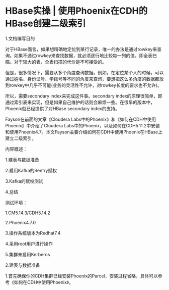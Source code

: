# HBase实操 | 使用Phoenix在CDH的HBase创建二级索引

1.文档编写目的

对于HBase而言，如果想精确地定位到某行记录，唯一的办法是通过rowkey来查询。如果不通过rowkey来查找数据，就必须逐行地比较每一列的值，即全表扫瞄。对于较大的表，全表扫描的代价是不可接受的。

但是，很多情况下，需要从多个角度查询数据。例如，在定位某个人的时候，可以通过姓名、身份证号、学籍号等不同的角度来查询，要想把这么多角度的数据都放到rowkey中几乎不可能(业务的灵活性不允许，对rowkey长度的要求也不允许)。

所以，需要secondary index来完成这件事。secondary index的原理很简单，即通过索引表来实现，但是如果自己维护的话则会麻烦一些。在很早的版本中，Phoenix就已经提供了对HBase secondary index的支持。

Fayson在前面的文章《Cloudera Labs中的Phoenix》和《如何在CDH中使用Phoenix》中介绍了Cloudera Labs中的Phoenix，以及如何在CDH5.11.2中安装和使用Phoenix4.7。本文Fayson主要介绍如何在CDH中使用Phoenix在HBase上建立二级索引。

内容概述：

1.建表与数据准备

2.启用Kafka的Sentry赋权

3.Kafka的赋权测试

4.总结

测试环境：

1.CM5.14.3/CDH5.14.2

2.Phoenix4.7.0

3.操作系统版本为Redhat7.4

4.采用root用户进行操作

5.集群未启用Kerberos

2.建表与数据准备

1.首先确保你的CDH集群已经安装Phoenix的Parcel，安装过程省略，具体可以参考《如何在CDH中使用Phoenix》。


